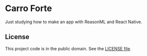 # Carro Forte

Just studying how to make an app with ReasonML and React Native.

## License

This project code is in the public domain. See the [LICENSE file][1].

[1]: https://github.com/Nhanderu/carro-forte/blob/master/LICENSE
